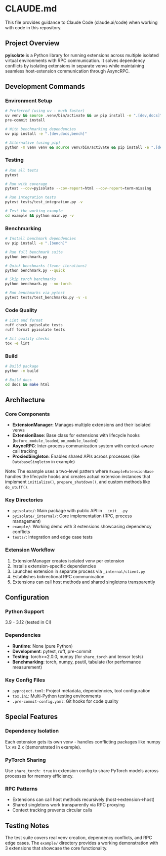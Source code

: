 # CLAUDE.md

This file provides guidance to Claude Code (claude.ai/code) when working with code in this repository.

## Project Overview

**pyisolate** is a Python library for running extensions across multiple isolated virtual environments with RPC communication. It solves dependency conflicts by isolating extensions in separate venvs while maintaining seamless host-extension communication through AsyncRPC.

## Development Commands

### Environment Setup
```bash
# Preferred (using uv - much faster)
uv venv && source .venv/bin/activate && uv pip install -e ".[dev,docs]"
pre-commit install

# With benchmarking dependencies
uv pip install -e ".[dev,docs,bench]"

# Alternative (using pip)
python -m venv venv && source venv/bin/activate && pip install -e ".[dev,docs]"
```

### Testing
```bash
# Run all tests
pytest

# Run with coverage
pytest --cov=pyisolate --cov-report=html --cov-report=term-missing

# Run integration tests
pytest tests/test_integration.py -v

# Test the working example
cd example && python main.py -v
```

### Benchmarking
```bash
# Install benchmark dependencies
uv pip install -e ".[bench]"

# Run full benchmark suite
python benchmark.py

# Quick benchmarks (fewer iterations)
python benchmark.py --quick

# Skip torch benchmarks
python benchmark.py --no-torch

# Run benchmarks via pytest
pytest tests/test_benchmarks.py -v -s
```

### Code Quality
```bash
# Lint and format
ruff check pyisolate tests
ruff format pyisolate tests

# All quality checks
tox -e lint
```

### Build
```bash
# Build package
python -m build

# Build docs
cd docs && make html
```

## Architecture

### Core Components
- **ExtensionManager**: Manages multiple extensions and their isolated venvs
- **ExtensionBase**: Base class for extensions with lifecycle hooks (`before_module_loaded`, `on_module_loaded`)
- **AsyncRPC**: Inter-process communication system with context-aware call tracking
- **ProxiedSingleton**: Enables shared APIs across processes (like `DatabaseSingleton` in example)

Note: The example uses a two-level pattern where `ExampleExtensionBase` handles the lifecycle hooks and creates actual extension instances that implement `initialize()`, `prepare_shutdown()`, and custom methods like `do_stuff()`.

### Key Directories
- `pyisolate/`: Main package with public API in `__init__.py`
- `pyisolate/_internal/`: Core implementation (RPC, process management)
- `example/`: Working demo with 3 extensions showcasing dependency conflicts
- `tests/`: Integration and edge case tests

### Extension Workflow
1. ExtensionManager creates isolated venv per extension
2. Installs extension-specific dependencies
3. Launches extension in separate process via `_internal/client.py`
4. Establishes bidirectional RPC communication
5. Extensions can call host methods and shared singletons transparently

## Configuration

### Python Support
3.9 - 3.12 (tested in CI)

### Dependencies
- **Runtime**: None (pure Python)
- **Development**: pytest, ruff, pre-commit
- **Testing**: torch>=2.0.0, numpy (for `share_torch` and tensor tests)
- **Benchmarking**: torch, numpy, psutil, tabulate (for performance measurement)

### Key Config Files
- `pyproject.toml`: Project metadata, dependencies, tool configuration
- `tox.ini`: Multi-Python testing environments
- `.pre-commit-config.yaml`: Git hooks for code quality

## Special Features

### Dependency Isolation
Each extension gets its own venv - handles conflicting packages like numpy 1.x vs 2.x (demonstrated in example).

### PyTorch Sharing
Use `share_torch: true` in extension config to share PyTorch models across processes for memory efficiency.

### RPC Patterns
- Extensions can call host methods recursively (host→extension→host)
- Shared singletons work transparently via RPC proxying
- Context tracking prevents circular calls

## Testing Notes

The test suite covers real venv creation, dependency conflicts, and RPC edge cases. The `example/` directory provides a working demonstration with 3 extensions that showcase the core functionality.
